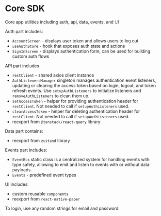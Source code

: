 # Core SDK

Core app utilities including auth, api, data, events, and UI

Auth part includes:

- `AccountScreen` - displays user token and allows users to log out
- `useAuthStore` - hook that exposes auth state and actions
- `SignInScreen` - displays authentication form, can be used for building custom auth flows

API part includes

- `restClient` - shared axios client instance
- `AuthListenersManager` singleton manages authentication event listeners, updating or clearing the access token based on login, logout, and token refresh events. Use `setupAuthListeners` to initialize listeners and `removeAuthListeners` to clean them up.
- `setAccessToken` - helper for providing authentication header for `restClient`. Not needed to call if `setupAuthListeners` used.
- `clearAccessToken` - helper for deleting authentication header for `restClient`. Not needed to call if `setupAuthListeners` used.
- reexport from `@tanstack/react-query` library

Data part contains:

- reexport from `zustand` library

Events part includes:

- `EventBus` static class is a centralized system for handling events with type safety, allowing to emit and listen to events with or without data payloads.
- `Events` - predefined event types

UI includes:

- custom reusable `components`
- reexport from `react-native-paper`

To login, use any random strings for email and password
